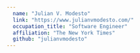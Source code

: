 ```yaml
---
  name: "Julian V. Modesto"
  link: "https://www.julianvmodesto.com/"
  occupation_title: "Software Engineer"
  affiliation: "The New York Times"
  github: "julianvmodesto"
---
```

